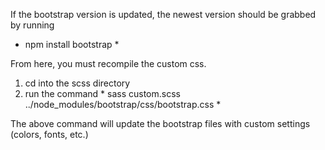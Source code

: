 If the bootstrap version is updated, the newest version should be grabbed by running
* npm install bootstrap *

From here, you must recompile the custom css.
1. cd into the scss directory
2. run the command * sass custom.scss ../node_modules/bootstrap/css/bootstrap.css *

The above command will update the bootstrap files with custom settings (colors, fonts, etc.)